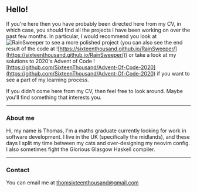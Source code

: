 ## Hello!

If you're here then you have probably been directed here from my CV, in which 
case, you should find all the projects I have been working on over the past few
months. In particular, I would recommend you look at 
![RainSweeper](https://github.com/SixteenThousand/RainSweeper) to see a more polished
project (you can also see the end result of the code at 
![https://sixteenthousand.github.io/RainSweeper/](https://sixteenthousand.github.io/RainSweeper/))
 or take a look at my solutions to 2020's Advent of Code
![https://github.com/SixteenThousand/Advent-Of-Code-2020](https://github.com/SixteenThousand/Advent-Of-Code-2020)
  if you want to see a part of my learning process.

If you didn't come here from my CV, then feel free to look around. Maybe you'll find something that interests you.

---

### About me
Hi, my name is Thomas, I'm a maths graduate currently looking for work in software development. I live in the UK 
(specifically the midlands), and these days I split my time between my cats and over-designing my neovim config.
I also sometimes fight the Glorious Glasgow Haskell compiler.

---

### Contact
You can email me at thomsixteenthousand@gmail.com
